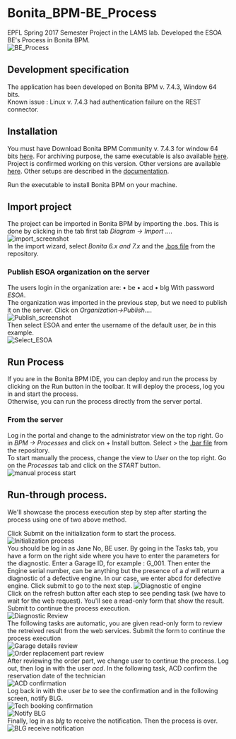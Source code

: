 # Bonita_BPM-BE_Process
EPFL Spring 2017 Semester Project in the LAMS lab. Developed the ESOA BE's Process in Bonita BPM.  
![BE_Process](https://github.com/EneaBell/Bonita_BPM-BE_Process/blob/master/ESOA_BE-1.0.png)  
## Development specification
The application has been developed on Bonita BPM v. 7.4.3, Window 64 bits.  
Known issue : Linux v. 7.4.3 had authentication failure on the REST connector.  

## Installation
You must have 
Download Bonita BPM Community v. 7.4.3 for window 64 bits [here](http://www.bonitasoft.com/products/download/bonita-bpm-windows-7-4-3-64bit?skip=true). For archiving purpose, the same executable is also available [here](https://www.dropbox.com/s/3m7zkyqwa191amq/BonitaBPMCommunity-7.4.3-x86_64.exe?dl=0). Project is confirmed working on this version.
Other versions are available [here](http://www.bonitasoft.com/downloads-v2#!). Other setups are described in the [documentation](http://documentation.bonitasoft.com/?page=_installation).

Run the executable to install Bonita BPM on your machine.

## Import project
The project can be imported in Bonita BPM by importing the .bos. This is done by clicking in the tab first tab *Diagram -> Import …*.  
![import_screenshot](https://github.com/EneaBell/Bonita_BPM-BE_Process/blob/master/img/import_1.PNG)  
In the import wizard, select *Bonita 6.x and 7.x* and the [.bos file](https://github.com/EneaBell/Bonita_BPM-BE_Process/blob/master/ESOA_BE-1.0.bos) from the repository.
 
### Publish ESOA organization on the server 
The users login in the organization are: 
•	be
•	acd
•	blg
With password *ESOA*.  
The organization was imported in the previous step, but we need to publish it on the server. Click on *Organization->Publish...*.  
![Publish_screenshot](https://github.com/EneaBell/Bonita_BPM-BE_Process/blob/master/img/import_org_publish.PNG)  
Then select ESOA and enter the username of the default user, *be* in this example.  
![Select_ESOA](https://github.com/EneaBell/Bonita_BPM-BE_Process/blob/master/img/ESOA_select.PNG)  

## Run Process
If you are in the Bonita BPM IDE, you can deploy and run the process by clicking on the Run button in the toolbar. It will deploy the process, log you in and start the process.  
Otherwise, you can run the process directly from the server portal.
### From the server
Log in the portal and change to the administrator view on the top right. Go in *BPM ->  Processes* and click on + Install button. Select > the [.bar file](https://github.com/EneaBell/Bonita_BPM-BE_Process/blob/master/BE_StoryFlow--1.0.bar) from the repository.  
To start manually the process, change the view to *User* on the top right. Go on the *Processes* tab and click on the *START* button.  
![manual process start](https://github.com/EneaBell/Bonita_BPM-BE_Process/blob/master/img/start_proc_manually.PNG)  

## Run-through process.
We'll showcase the process execution step by step after starting the process using one of two above method.

Click Submit on the initialization form to start the process.  
![Initialization process](https://github.com/EneaBell/Bonita_BPM-BE_Process/blob/master/img/Run-through_1.PNG)  
You should be log in as Jane No, BE user. By going in the Tasks tab, you have a form on the right side where you have to enter the parameters for the diagnostic. Enter a Garage ID, for example : G_001. Then enter the Engine serial number, can be anything but the presence of a *d* will return a diagnostic of a defective engine. In our case, we enter abcd for defective engine. Click submit to go to the next step.
![Diagnostic of engine](https://github.com/EneaBell/Bonita_BPM-BE_Process/blob/master/img/Run-through_2.PNG)  
Click on the refresh button after each step to see pending task (we have to wait for the web request).
You'll see a read-only form that show the result. Submit to continue the process execution.  
![Diagnostic Review](https://github.com/EneaBell/Bonita_BPM-BE_Process/blob/master/img/Run-through_3.PNG)  
The following tasks are automatic, you are given read-only form to review the retreived result from the web services. Submit the form to continue the process execution  
![Garage details review](https://github.com/EneaBell/Bonita_BPM-BE_Process/blob/master/img/Run-through_4.PNG)  
![Order replacement part review](https://github.com/EneaBell/Bonita_BPM-BE_Process/blob/master/img/Run-through_5.PNG)  
After reviewing the order part, we change user to continue the process. Log out, then log in with the user *acd*.
In the following task, ACD confirm the reservation date of the technician  
![ACD confirmation](https://github.com/EneaBell/Bonita_BPM-BE_Process/blob/master/img/Run-through_6.PNG)  
Log back in with the user *be* to see the confirmation and in the following screen, notify BLG.  
![Tech booking confirmation](https://github.com/EneaBell/Bonita_BPM-BE_Process/blob/master/img/Run-through_7.PNG)  
![Notify BLG](https://github.com/EneaBell/Bonita_BPM-BE_Process/blob/master/img/Run-through_8.PNG)  
Finally, log in as *blg* to receive the notification. Then the process is over.  
![BLG receive notification](https://github.com/EneaBell/Bonita_BPM-BE_Process/blob/master/img/Run-through_9.PNG)

